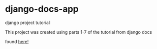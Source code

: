 # django-docs-app
django project tutorial 

This project was created using parts 1-7 of the tutorial from django docs

found [here!](https://docs.djangoproject.com/en/4.1/intro/)
